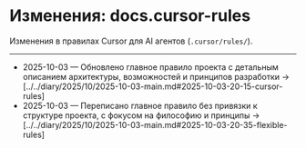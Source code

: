 # Изменения: docs.cursor-rules

Изменения в правилах Cursor для AI агентов (`.cursor/rules/`).

---

- 2025-10-03 — Обновлено главное правило проекта с детальным описанием архитектуры, возможностей и принципов разработки → [../../diary/2025/10/2025-10-03-main.md#2025-10-03-20-15-cursor-rules]
- 2025-10-03 — Переписано главное правило без привязки к структуре проекта, с фокусом на философию и принципы → [../../diary/2025/10/2025-10-03-main.md#2025-10-03-20-35-flexible-rules]

